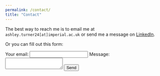 ```yaml
---
permalink: /contact/
title: "Contact"
---
```


The best way to reach me is to email me at ```ashley.turner24[at]imperial.ac.uk``` or send me a message on [LinkedIn](https://www.linkedin.com/in/ashleygturner).

Or you can fill out this form: 

<form
  action="https://formspree.io/f/mgvozdnp"
  method="POST"
>
  <label>
    Your email:
    <input type="email" name="email">
  </label>
  <label>
    Message:
    <textarea name="message"></textarea>
  </label>
  <!-- your other form fields go here -->
  <button type="submit">Send</button>
</form>